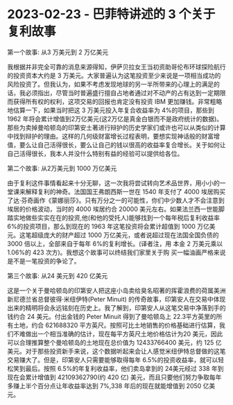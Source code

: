 # 2023-02-23 - 巴菲特讲述的 3 个关于复利故事

第一个故事: 从3 万美元到 2 万亿美元

我根据并非完全可靠的消息来源得知，伊萨贝拉女王当初资助哥伦布环球探险航行的投资资本大约是 3 万美元。大家普遍认为这笔投资至少来说是一项相当成功的风险投资了。但我认为，如果不考虑发现地球的另一半所带来的心理上的满足的话，我必须指出，尽管当时普遍盛行擅自占地者通过对不动产的占有达到一定期限而获得所有权的权利，这项交易的回报也肯定没有投资 IBM 更加赚钱。非常粗略地估算一下，如果当时把这 3 万美元投入年复合收益率为 4%的项目，那些到 1962 年将会累计增值到2万亿美元(这2万亿是真金白银而不是政府统计的数据)。那些为卖掉曼哈顿岛的印第安土著进行辩护的历史学家们或许也可以从类似的计算中找到辩护的理由。这样的几何级财富增长过程表明，要想实现神话般的财富增值，要么让自己活得很长，要么让自己的钱以很高的收益率复合增长。关于如何让自己活得很长，我本人并没什么特别有益的经验可以提供给各位。

第二个故事: 从2万美元到 1000 万亿美元

由于复利这件事情看起来十分无聊，这一次我将尝试转向艺术品世界，用小小的一堂课来解释复利的神奇。法国国王弗朗西斯一世在 1540 年支付了 4000 埃居购买了达·芬奇画作《蒙娜丽莎》。只有万分之一的可能性，你们中少数人才不会注意到埃居的价格波动，当时的 4000 埃居约合 20000 美元左右。如果法兰西一世能脚踏实地做些实实在在的投资,他(和他的受托人)能够找到一个每年税后复利收益率 6%的投资项目，那么到现在的 1963 年这笔投资将会累计超值到 1000 万亿美元。这笔超级庞大的财产超过 1000 万亿美元，或者说超过现在法国全国负债的 3000 倍以上，全部来自于每年 6%的复利增长。(译者注，用
本金 2 万美元乘以 1.06%的 423 次方)。我想这个故事可以终结我们家里关于购
买一幅油画严格来说是不是一笔投资的争论了。

第三个故事: 从24 美元到 420 亿美元

这是一个关于曼哈顿岛的印第安人把这座小岛卖给臭名昭著的挥霍浪费的荷属美洲新尼德兰省总督彼得·米纽伊特(Peter Minuit) 的传奇故事，印第安人在交易中体现出来的精明将会永远铭刻在历史上。我了解到，印第安人从这笔交易中净落到手的钱约合 24 美元。付出金钱的 Peter Minuit 得到了曼哈顿岛上 22.3平方英里的所有土地，约合 621688320 平方英尺。按照可比土地销售的价格基础进行估算，我们不难做出一个相当准确的估计，现在每平方英尺土地价格估计为20 美元，因此可以合理推算整个曼哈顿岛的土地现在总价值为 12433766400 美元，约 125 亿美元。对于那些投资新手来说，这个数据听起来会让人感觉米纽伊特总督做的这笔交易赚大了。但是，印第安人只需要能够取得每年 6.5%的投资收益率，就可以轻松笑到最后。按照 6.5%的年复利收益率，他们卖岛拿到的 24美元经过 338 年到现在会累计增值到 42109362790(约 420 亿) 美元，而且只要他们努力争取每年多赚上半个百分点让年收益率达到 7%,338 年后的现在就能增值到 2050 亿美元。